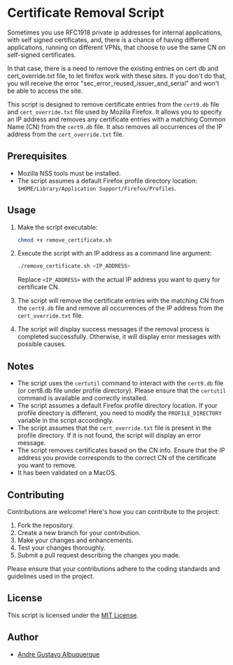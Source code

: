 # Certificate Removal Script

Sometimes you use RFC1918 private ip addresses for internal applications, with self signed certificates, and, there is a chance of having different applications, running on different VPNs, that choose to use the same CN on self-signed certificates.

In that case, there is a need to remove the existing entries on cert db and cert_override.txt file, to let firefox work with these sites. If you don't do that, you will receive the error "sec_error_reused_issuer_and_serial" and won't be able to access the site.

This script is designed to remove certificate entries from the `cert9.db` file and `cert_override.txt` file used by Mozilla Firefox. It allows you to specify an IP address and removes any certificate entries with a matching Common Name (CN) from the `cert9.db` file. It also removes all occurrences of the IP address from the `cert_override.txt` file.

## Prerequisites

- Mozilla NSS tools must be installed.
- The script assumes a default Firefox profile directory location: `$HOME/Library/Application Support/Firefox/Profiles`.

## Usage

1. Make the script executable:

   ```bash
   chmod +x remove_certificate.sh
   ```

2. Execute the script with an IP address as a command line argument:

   ```bash
   ./remove_certificate.sh <IP_ADDRESS>
   ```

   Replace `<IP_ADDRESS>` with the actual IP address you want to query for certificate CN.

3. The script will remove the certificate entries with the matching CN from the `cert9.db` file and remove all occurrences of the IP address from the `cert_override.txt` file.

4. The script will display success messages if the removal process is completed successfully. Otherwise, it will display error messages with possible causes.

## Notes

- The script uses the `certutil` command to interact with the `cert9.db` file (or cert8.db file under profile directory). Please ensure that the `certutil` command is available and correctly installed.
- The script assumes a default Firefox profile directory location. If your profile directory is different, you need to modify the `PROFILE_DIRECTORY` variable in the script accordingly.
- The script assumes that the `cert_override.txt` file is present in the profile directory. If it is not found, the script will display an error message.
- The script removes certificates based on the CN info. Ensure that the IP address you provide corresponds to the correct CN of the certificate you want to remove.
- It has been validated on a MacOS.

## Contributing
Contributions are welcome! Here's how you can contribute to the project:

1. Fork the repository.
2. Create a new branch for your contribution.
3. Make your changes and enhancements.
4. Test your changes thoroughly.
5. Submit a pull request describing the changes you made.

Please ensure that your contributions adhere to the coding standards and guidelines used in the project.

## License

This script is licensed under the [MIT License](https://mit-license.org/).

## Author
- [Andre Gustavo Albuquerque](https://github.com/andregca)